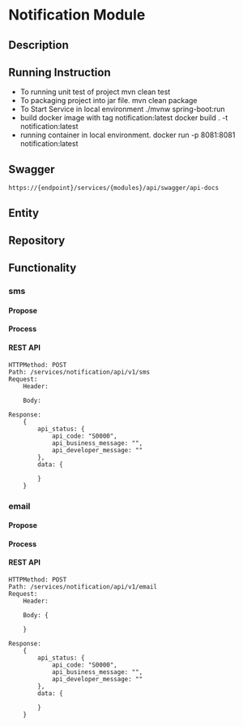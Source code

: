 # Notification Module
## Description
## Running Instruction
   - To running unit test of project
      mvn clean test
   - To packaging project into jar file.
      mvn clean package
   - To Start Service in local environment
      ./mvnw spring-boot:run
   - build docker image with tag notification:latest
      docker build . -t notification:latest
   - running container in local environment.
      docker run -p 8081:8081 notification:latest

## Swagger
    https://{endpoint}/services/{modules}/api/swagger/api-docs
## Entity

## Repository

## Functionality
### sms
#### Propose

#### Process

#### REST API

```
HTTPMethod: POST
Path: /services/notification/api/v1/sms
Request:
	Header:
	
	Body:
	
Response:
	{
		api_status: {
			api_code: "S0000",
			api_business_message: "",
			api_developer_message: ""
		},
		data: {
		
		}
	}
```



### email
#### Propose

#### Process

#### REST API

```
HTTPMethod: POST
Path: /services/notification/api/v1/email
Request:
	Header:
	
	Body: {
	
	}
	
Response:
	{
		api_status: {
			api_code: "S0000",
			api_business_message: "",
			api_developer_message: ""
		},
		data: {
		
		}
	}
```

